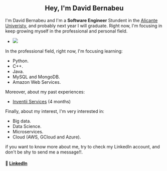 <h2 align="center">Hey, I'm David Bernabeu</h2>

I'm David Bernabeu and I'm a **Software Engineer** Stundent in the [Alicante Univeristy](https://www.ua.es/), and probably next year I will graduate.
Right now, I'm focusing in keep growing myself in the professional and personal field. 
  
-  ![](https://komarev.com/ghpvc/?username=dvddepennde&color=684dac)


In the professional field, right now, I'm focusing learning:
- Python.
- C++.
- Java.
- MySQL and MongoDB.
- Amazon Web Services.
 
Moreover, about my past experiences:
- [Inventii Services](https://iinventi.com/) (4 months)


Finally, about my interest, I'm very interested in:
- Big data.
- Data Science.
- Microservices.
- Cloud (AWS, GCloud and Azure).


if you want to know more about me, try to check my LinkedIn account, and don't be shy to send me a message!!.

#### 📩 [LinkedIn](https://www.linkedin.com/in/david-bernabeu-676036214)
